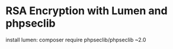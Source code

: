 # RSA Encryption with Lumen and phpseclib

install lumen:
composer require phpseclib/phpseclib ~2.0
